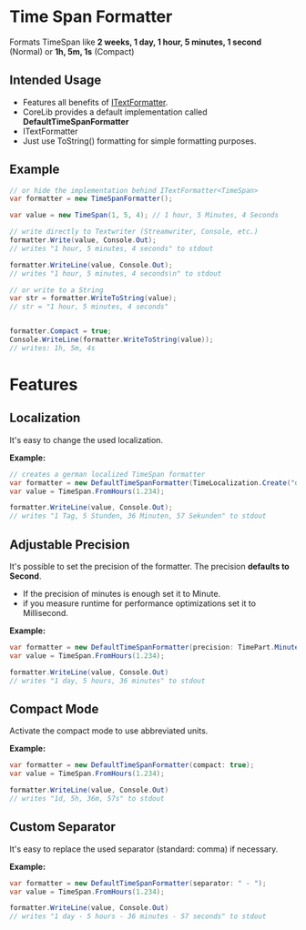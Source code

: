# Time Span Formatter

Formats TimeSpan like **2 weeks, 1 day, 1 hour, 5 minutes, 1 second** (Normal) or **1h, 5m, 1s** (Compact)

## Intended Usage

* Features all benefits of [ITextFormatter](./ITextFormatter.md).
* CoreLib provides a default implementation called **DefaultTimeSpanFormatter**
* ITextFormatter
* Just use ToString() formatting for simple formatting purposes.

## Example

```c#
// or hide the implementation behind ITextFormatter<TimeSpan>
var formatter = new TimeSpanFormatter();

var value = new TimeSpan(1, 5, 4); // 1 hour, 5 Minutes, 4 Seconds

// write directly to Textwriter (Streamwriter, Console, etc.)
formatter.Write(value, Console.Out);
// writes "1 hour, 5 minutes, 4 seconds" to stdout

formatter.WriteLine(value, Console.Out);
// writes "1 hour, 5 minutes, 4 seconds\n" to stdout

// or write to a String
var str = formatter.WriteToString(value);
// str = "1 hour, 5 minutes, 4 seconds"


formatter.Compact = true;
Console.WriteLine(formatter.WriteToString(value));
// writes: 1h, 5m, 4s
```

# Features

## Localization

It's easy to change the used localization. 

**Example:**

```C#
// creates a german localized TimeSpan formatter
var formatter = new DefaultTimeSpanFormatter(TimeLocalization.Create("de"));
var value = TimeSpan.FromHours(1.234);

formatter.WriteLine(value, Console.Out);
// writes "1 Tag, 5 Stunden, 36 Minuten, 57 Sekunden" to stdout
```

## Adjustable Precision

It's possible to set the precision of the formatter. The precision **defaults to Second**.

* If the precision of minutes is enough set it to Minute.
* if you measure runtime for performance optimizations set it to Millisecond.

**Example:**

```C#
var formatter = new DefaultTimeSpanFormatter(precision: TimePart.Minute);
var value = TimeSpan.FromHours(1.234);

formatter.WriteLine(value, Console.Out)
// writes "1 day, 5 hours, 36 minutes" to stdout
```

## Compact Mode

Activate the compact mode to use abbreviated units.

**Example:**

```C#
var formatter = new DefaultTimeSpanFormatter(compact: true);
var value = TimeSpan.FromHours(1.234);

formatter.WriteLine(value, Console.Out)
// writes "1d, 5h, 36m, 57s" to stdout
```

## Custom Separator

It's easy to replace the used separator (standard: comma) if necessary.

**Example:**

```C#
var formatter = new DefaultTimeSpanFormatter(separator: " - ");
var value = TimeSpan.FromHours(1.234);

formatter.WriteLine(value, Console.Out)
// writes "1 day - 5 hours - 36 minutes - 57 seconds" to stdout
```







